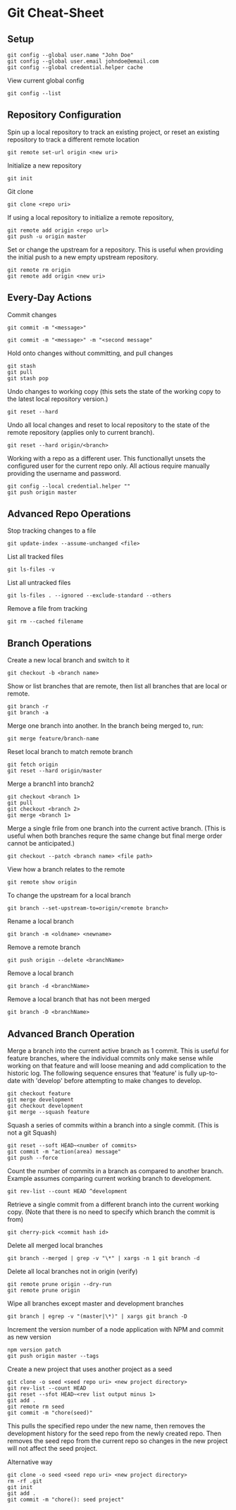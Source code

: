 # Git Cheat-Sheet #

## Setup ##

```
git config --global user.name "John Doe"
git config --global user.email johndoe@email.com
git config --global credential.helper cache
```

View current global config
```
git config --list
```

## Repository Configuration ##

Spin up a local repository to track an existing project, or  reset an existing repository to track a different remote location
```
git remote set-url origin <new uri>
```

Initialize a new repository
```
git init
```

Git clone
```
git clone <repo uri>
```

If using a local repository to initialize a remote repository,
```
git remote add origin <repo url>
git push -u origin master
```

Set or change the upstream for a repository. This is useful when providing the initial push to a new empty upstream repository.
```
git remote rm origin
git remote add origin <new uri>
```

## Every-Day Actions ##

Commit changes
```
git commit -m "<message>"
```

```
git commit -m "<message>" -m "<second message"
```

Hold onto changes without committing, and pull changes
```
git stash
git pull
git stash pop
```

Undo changes to working copy (this sets the state of the working copy to the latest local repository version.)
```
git reset --hard
```

Undo all local changes and reset to local repository to the state of the remote repository (applies only to current branch).
```
git reset --hard origin/<branch>
```

Working with a repo as a different user. This functionallyt unsets the configured user for the current repo only. All actious require manually providing the username and password.
```
git config --local credential.helper ""
git push origin master
```

## Advanced Repo Operations ##
Stop tracking changes to a file
```
git update-index --assume-unchanged <file>
```

List all tracked files
```
git ls-files -v
```

List all untracked files
```
git ls-files . --ignored --exclude-standard --others
```

Remove a file from tracking
```
git rm --cached filename
```

## Branch Operations ##

Create a new local branch and switch to it
```
git checkout -b <branch name>
```

Show or list branches that are remote, then list all branches that are local or remote.
```
git branch -r
git branch -a
```

Merge one branch into another.
In the branch being merged to, run:
```
git merge feature/branch-name
```

Reset local branch to match remote branch

```
git fetch origin
git reset --hard origin/master
```

Merge a branch1 into branch2
```
git checkout <branch 1>
git pull
git checkout <branch 2>
git merge <branch 1>
```

Merge a single frile from one branch into the current active branch.
(This is useful when both branches requre the same change but final merge order cannot be anticipated.)
```
git checkout --patch <branch name> <file path>
```

View how a branch relates to the remote
```
git remote show origin
```

To change the upstream for a local branch
```
git branch --set-upstream-to=origin/<remote branch>
```

Rename a local branch
```
git branch -m <oldname> <newname>
```

Remove a remote branch
```
git push origin --delete <branchName>
```

Remove a local branch
```
git branch -d <branchName>
```

Remove a local branch that has not been merged
```
git branch -D <branchName>
```

## Advanced Branch Operation ##

Merge a branch into the current active branch as 1 commit. This is useful for feature branches, where the individual commits only make sense while working on that feature and will loose meaning and add complication to the historic log. The following sequence ensures that 'feature' is fully up-to-date with 'develop' before attempting to make changes to develop.
```
git checkout feature
git merge development
git checkout development
git merge --squash feature
```

Squash a series of commits within a branch into a single commit. (This is not a git Squash)
```
git reset --soft HEAD~<number of commits>
git commit -m "action(area) message"
git push --force
```

Count the number of commits in a branch as compared to another branch. Example assumes comparing current working branch to development.
```
git rev-list --count HEAD ^development
```

Retrieve a single commit from a different branch into the current working copy. (Note that there is no need to specify which branch the commit is from)
```
git cherry-pick <commit hash id>
```

Delete all merged local branches
```
git branch --merged | grep -v "\*" | xargs -n 1 git branch -d
```

Delete all local branches not in origin (verify)
```
git remote prune origin --dry-run
git remote prune origin
```

Wipe all branches except master and development branches
```
git branch | egrep -v "(master|\*)" | xargs git branch -D
```


Increment the version number of a node application with NPM and commit as new version
```
npm version patch
git push origin master --tags
```

Create a new project that uses another project as a seed
```
git clone -o seed <seed repo uri> <new project directory>
git rev-list --count HEAD
git reset --sfot HEAD~<rev list output minus 1>
git add .
git remote rm seed
git commit -m "chore(seed)"
```
This pulls the specified repo under the new name, then removes the development history for the seed repo from the newly created repo. Then removes the seed repo from the current repo so changes in the new project will not affect the seed project.

Alternative way
```
git clone -o seed <seed repo uri> <new project directory>
rm -rf .git
git init
git add .
git commit -m "chore(): seed project"
```

